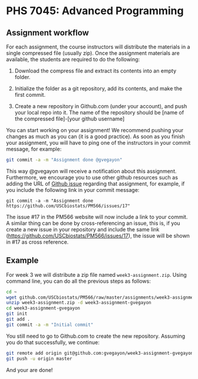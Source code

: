 # PHS 7045: Advanced Programming

## Assignment workflow

For each assignment, the course instructors will distribute the materials in a
single compressed file (usually zip). Once the assignment materials are
available, the students are required to do the following:

1. Download the compress file and extract its contents into an empty folder.

2. Initialize the folder as a git repository, add its contents, and make
   the first commit.

3. Create a new repository in Github.com (under your account), and push
   your local repo into it. The name of the repository should be
   [name of the compressed file]-[your github username]

You can start working on your assignment! We recommend pushing your changes
as much as you can (it is a good practice). As soon as you finish your 
assignment, you will have to ping one of the instructors in your commit
message, for example:

```sh
git commit -a -m "Assignment done @gvegayon"
```

This way @gvegayon will receive a notification about this assignment. Furthermore,
we encourage you to use other github resources such as adding the URL of
[Github issue]() regarding that assignment, for example, if you include the
following link in your commit message:

```
git commit -a -m "Assignment done https://github.com/USCbiostats/PM566/issues/17"
```

The issue #17 in the PM566 website will now include a link to your commit. A
similar thing can be done by cross-referencing an issue, this is, if you create
a new issue in your repository and include the same link (https://github.com/USCbiostats/PM566/issues/17),
the issue will be shown in #17 as cross reference.

## Example

For week 3 we will distribute a zip file named `week3-assignment.zip`. Using
command line, you can do all the previous steps as follows:

```sh
cd ~
wget github.com/USCbiostats/PM566/raw/master/assignments/week3-assignment.zip
unzip week3-assignment.zip -d week3-assignment-gvegayon
cd week3-assignment-gvegayon
git init
git add .
git commit -a -m "Initial commit"
```

You still need to go to Github.com to create the new repository. Assuming
you do that successfully, we continue:

```sh
git remote add origin git@github.com:gvegayon/week3-assignment-gvegayon.git
git push -u origin master
```

And your are done!

